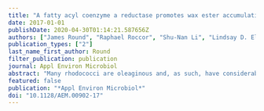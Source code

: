```yaml
---
title: "A fatty acyl coenzyme a reductase promotes wax ester accumulation in *Rhodococcus jostii* RHA1"
date: 2017-01-01
publishDate: 2020-04-30T01:14:21.587656Z
authors: ["James Round", "Raphael Roccor", "Shu-Nan Li", "Lindsay D. Eltis"]
publication_types: ["2"]
last_name_first_author: Round
filter_publication: publication
journal: Appl Environ Microbiol
abstract: "Many rhodococci are oleaginous and, as such, have considerable potential for the sustainable production of lipid-based commodity chemicals. Herein, we demonstrated that *Rhodococcus jostii* RHA1, a soil bacterium that catabolizes a wide range of organic compounds, produced wax esters (WEs) up to 0.0002% of its cellular dry wt. during exponential growth on glucose. These WEs were fully satd. and contained primarily 31 to 34 carbon atoms. Moreover, they were present at higher levels during exponential growth than under lipid-accumulating conditions. Bioinformatics analyses revealed that RHA1 contains a gene encoding a putative fatty acyl CoA (acyl-CoA) reductase (FcrA). The purified enzyme catalyzed the NADPH-dependent transformation of stearoyl-CoA to stearyl alcohol with a specific activity of 45 ± 3 nmol/mg · min and dodecanal to dodecanol with a specific activity of 5,300 ± 300 nmol/mg · min. Deletion of *fcrA* did not affect WE accumulation when grown in either carbon- or nitrogen-limited medium. However, the *ΔfcrA* mutant accumulated less than 20% of the amount of WEs as the wild-type strain under conditions of nitric oxide stress. A strain of RHA1 overproducing FcrA accumulated WEs to ∼13% cellular dry weight under lipid-accumulating conditions, and their acyl moieties had longer average chain lengths than those in wild-type cells (C17 vs. C16). The results provide insight into the biosynthesis of WEs in rhodococci and facilitate the development of this genus for the production of high-value neutral lipids. [on SciFinder(R)]"
featured: false
publication: "*Appl Environ Microbiol*"
doi: "10.1128/AEM.00902-17"
---
```


